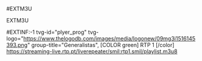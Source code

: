 #EXTM3U

EXTM3U

#EXTINF:-1 tvg-id="plyer_prog" tvg-logo="https://www.thelogodb.com/images/media/logonew/09mg3i1516145393.png" group-title="Generalistas", [COLOR green] RTP 1 [/color]
 https://streaming-live.rtp.pt/liverepeater/smil:rtp1.smil/playlist.m3u8 
